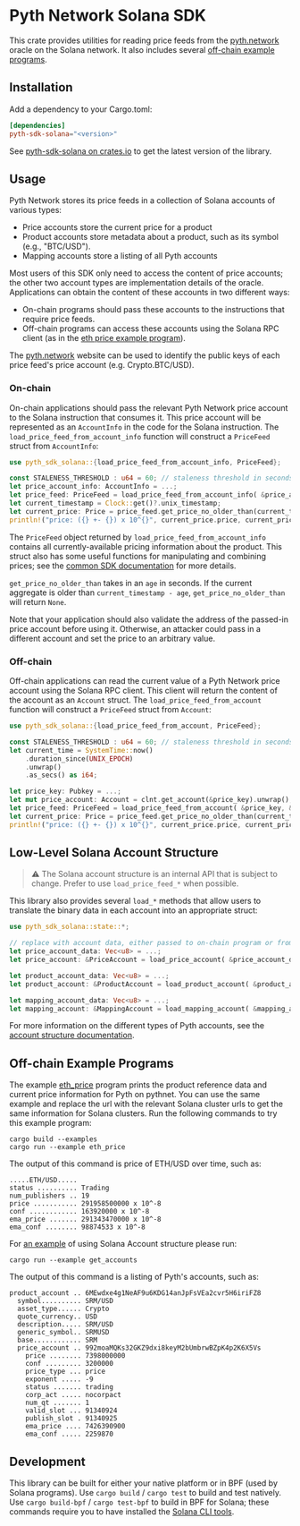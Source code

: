 # Pyth Network Solana SDK

This crate provides utilities for reading price feeds from the [pyth.network](https://pyth.network/) oracle on the Solana network.
It also includes several [off-chain example programs](examples/).

## Installation

Add a dependency to your Cargo.toml:

```toml
[dependencies]
pyth-sdk-solana="<version>"
```

See [pyth-sdk-solana on crates.io](https://crates.io/crates/pyth-sdk-solana/) to get the latest version of the library.

## Usage

Pyth Network stores its price feeds in a collection of Solana accounts of various types:
* Price accounts store the current price for a product
* Product accounts store metadata about a product, such as its symbol (e.g., "BTC/USD").
* Mapping accounts store a listing of all Pyth accounts

Most users of this SDK only need to access the content of price accounts; the other two account types are implementation details of the oracle.
Applications can obtain the content of these accounts in two different ways:
* On-chain programs should pass these accounts to the instructions that require price feeds.
* Off-chain programs can access these accounts using the Solana RPC client (as in the [eth price example program](examples/eth_price.rs)).

The [pyth.network](https://pyth.network/developers/price-feed-ids#solana-mainnet-beta) website can be used to identify the public keys of each price feed's price account (e.g. Crypto.BTC/USD).

### On-chain

On-chain applications should pass the relevant Pyth Network price account to the Solana instruction that consumes it.
This price account will be represented as an `AccountInfo` in the code for the Solana instruction.
The `load_price_feed_from_account_info` function will construct a `PriceFeed` struct from `AccountInfo`:

```rust
use pyth_sdk_solana::{load_price_feed_from_account_info, PriceFeed};

const STALENESS_THRESHOLD : u64 = 60; // staleness threshold in seconds
let price_account_info: AccountInfo = ...;
let price_feed: PriceFeed = load_price_feed_from_account_info( &price_account_info ).unwrap();
let current_timestamp = Clock::get()?.unix_timestamp;
let current_price: Price = price_feed.get_price_no_older_than(current_timestamp, STALENESS_THRESHOLD).unwrap();
println!("price: ({} +- {}) x 10^{}", current_price.price, current_price.conf, current_price.expo);
```

The `PriceFeed` object returned by `load_price_feed_from_account_info` contains all currently-available pricing information about the product.
This struct also has some useful functions for manipulating and combining prices; see the [common SDK documentation](../pyth-sdk) for more details.

`get_price_no_older_than` takes in an `age` in seconds. If the current aggregate is older than `current_timestamp - age`, `get_price_no_older_than` will return `None`.

Note that your application should also validate the address of the passed-in price account before using it.
Otherwise, an attacker could pass in a different account and set the price to an arbitrary value.

### Off-chain

Off-chain applications can read the current value of a Pyth Network price account using the Solana RPC client.
This client will return the content of the account as an `Account` struct.
The `load_price_feed_from_account` function will construct a `PriceFeed` struct from `Account`:

```rust
use pyth_sdk_solana::{load_price_feed_from_account, PriceFeed};

const STALENESS_THRESHOLD : u64 = 60; // staleness threshold in seconds
let current_time = SystemTime::now()
    .duration_since(UNIX_EPOCH)
    .unwrap()
    .as_secs() as i64;

let price_key: Pubkey = ...;
let mut price_account: Account = clnt.get_account(&price_key).unwrap();
let price_feed: PriceFeed = load_price_feed_from_account( &price_key, &mut price_account ).unwrap();
let current_price: Price = price_feed.get_price_no_older_than(current_time, STALENESS_THRESHOLD).unwrap();
println!("price: ({} +- {}) x 10^{}", current_price.price, current_price.conf, current_price.expo);
```

## Low-Level Solana Account Structure

> :warning: The Solana account structure is an internal API that is subject to change. Prefer to use `load_price_feed_*` when possible.

This library also provides several `load_*` methods that allow users to translate the binary data in each account into an appropriate struct:

```rust
use pyth_sdk_solana::state::*;

// replace with account data, either passed to on-chain program or from RPC node
let price_account_data: Vec<u8> = ...;
let price_account: &PriceAccount = load_price_account( &price_account_data ).unwrap();

let product_account_data: Vec<u8> = ...;
let product_account: &ProductAccount = load_product_account( &product_account_data ).unwrap();

let mapping_account_data: Vec<u8> = ...;
let mapping_account: &MappingAccount = load_mapping_account( &mapping_account_data ).unwrap();
```

For more information on the different types of Pyth accounts, see the [account structure documentation](https://docs.pyth.network/how-pyth-works/account-structure).

## Off-chain Example Programs

The example [eth_price](examples/eth_price.rs) program prints the product reference data and current price information for Pyth on pythnet. You can use the same example and replace the url with the relevant Solana cluster urls to get the same information for Solana clusters.
Run the following commands to try this example program:

```
cargo build --examples
cargo run --example eth_price
```

The output of this command is price of ETH/USD over time, such as:

```
.....ETH/USD.....
status .......... Trading
num_publishers .. 19
price ........... 291958500000 x 10^-8
conf ............ 163920000 x 10^-8
ema_price ....... 291343470000 x 10^-8
ema_conf ........ 98874533 x 10^-8
```

For [an example](examples/get_accounts.rs) of using Solana Account structure please run:
```
cargo run --example get_accounts
```

The output of this command is a listing of Pyth's accounts, such as:

```
product_account .. 6MEwdxe4g1NeAF9u6KDG14anJpFsVEa2cvr5H6iriFZ8
  symbol.......... SRM/USD
  asset_type...... Crypto
  quote_currency.. USD
  description..... SRM/USD
  generic_symbol.. SRMUSD
  base............ SRM
  price_account .. 992moaMQKs32GKZ9dxi8keyM2bUmbrwBZpK4p2K6X5Vs
    price ........ 7398000000
    conf ......... 3200000
    price_type ... price
    exponent ..... -9
    status ....... trading
    corp_act ..... nocorpact
    num_qt ....... 1
    valid_slot ... 91340924
    publish_slot . 91340925
    ema_price .... 7426390900
    ema_conf ..... 2259870
```

## Development

This library can be built for either your native platform or in BPF (used by Solana programs).
Use `cargo build` / `cargo test` to build and test natively.
Use `cargo build-bpf` / `cargo test-bpf` to build in BPF for Solana; these commands require you to have installed the [Solana CLI tools](https://docs.solana.com/cli/install-solana-cli-tools).
